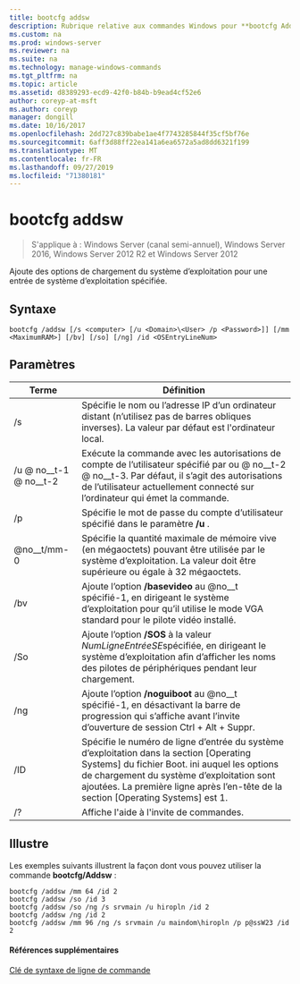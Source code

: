 ```yaml
---
title: bootcfg addsw
description: Rubrique relative aux commandes Windows pour **bootcfg Addsw** -ajoute des options de chargement du système d’exploitation pour une entrée de système d’exploitation spécifiée.
ms.custom: na
ms.prod: windows-server
ms.reviewer: na
ms.suite: na
ms.technology: manage-windows-commands
ms.tgt_pltfrm: na
ms.topic: article
ms.assetid: d8389293-ecd9-42f0-b84b-b9ead4cf52e6
author: coreyp-at-msft
ms.author: coreyp
manager: dongill
ms.date: 10/16/2017
ms.openlocfilehash: 2dd727c839babe1ae4f7743285844f35cf5bf76e
ms.sourcegitcommit: 6aff3d88ff22ea141a6ea6572a5ad8dd6321f199
ms.translationtype: MT
ms.contentlocale: fr-FR
ms.lasthandoff: 09/27/2019
ms.locfileid: "71380181"
---
```

# <a name="bootcfg-addsw"></a>bootcfg addsw

>S'applique à : Windows Server (canal semi-annuel), Windows Server 2016, Windows Server 2012 R2 et Windows Server 2012

Ajoute des options de chargement du système d’exploitation pour une entrée de système d’exploitation spécifiée.

## <a name="syntax"></a>Syntaxe
```
bootcfg /addsw [/s <computer> [/u <Domain>\<User> /p <Password>]] [/mm <MaximumRAM>] [/bv] [/so] [/ng] /id <OSEntryLineNum>
```
## <a name="parameters"></a>Paramètres

|         Terme         |                                                                                                            Définition                                                                                                            |
|----------------------|----------------------------------------------------------------------------------------------------------------------------------------------------------------------------------------------------------------------------------|
|    /s <computer>     |                                                        Spécifie le nom ou l’adresse IP d’un ordinateur distant (n’utilisez pas de barres obliques inverses). La valeur par défaut est l'ordinateur local.                                                        |
| /u <Domain> @ no__t-1 @ no__t-2  |               Exécute la commande avec les autorisations de compte de l’utilisateur spécifié par <User> ou <Domain> @ no__t-2 @ no__t-3. Par défaut, il s’agit des autorisations de l’utilisateur actuellement connecté sur l’ordinateur qui émet la commande.               |
|    /p <Password>     |                                                                      Spécifie le mot de passe du compte d’utilisateur spécifié dans le paramètre **/u** .                                                                       |
|   @no__t/mm-0   |                                          Spécifie la quantité maximale de mémoire vive (en mégaoctets) pouvant être utilisée par le système d’exploitation. La valeur doit être supérieure ou égale à 32 mégaoctets.                                          |
|         /bv          |                                    Ajoute l’option **/basevideo** au @no__t spécifié-1, en dirigeant le système d’exploitation pour qu’il utilise le mode VGA standard pour le pilote vidéo installé.                                     |
|         /So          |                                      Ajoute l’option **/SOS** à la valeur *NumLigneEntréeSE*spécifiée, en dirigeant le système d’exploitation afin d’afficher les noms des pilotes de périphériques pendant leur chargement.                                      |
|         /ng          |                                         Ajoute l’option **/noguiboot** au @no__t spécifié-1, en désactivant la barre de progression qui s’affiche avant l’invite d’ouverture de session Ctrl + Alt + Suppr.                                          |
| /ID <OSEntryLineNum> | Spécifie le numéro de ligne d’entrée du système d’exploitation dans la section [Operating Systems] du fichier Boot. ini auquel les options de chargement du système d’exploitation sont ajoutées. La première ligne après l’en-tête de la section [Operating Systems] est 1. |
|          /?          |                                                                                               Affiche l'aide à l'invite de commandes.                                                                                               |

## <a name="BKMK_examples"></a>Illustre
Les exemples suivants illustrent la façon dont vous pouvez utiliser la commande **bootcfg/Addsw** :
```
bootcfg /addsw /mm 64 /id 2 
bootcfg /addsw /so /id 3 
bootcfg /addsw /so /ng /s srvmain /u hiropln /id 2 
bootcfg /addsw /ng /id 2 
bootcfg /addsw /mm 96 /ng /s srvmain /u maindom\hiropln /p p@ssW23 /id 2
```
#### <a name="additional-references"></a>Références supplémentaires
[Clé de syntaxe de ligne de commande](command-line-syntax-key.md)
